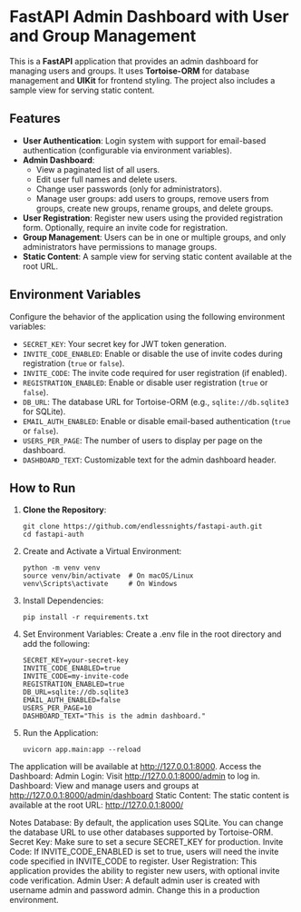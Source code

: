 # FastAPI Admin Dashboard with User and Group Management

This is a **FastAPI** application that provides an admin dashboard for managing users and groups. It uses **Tortoise-ORM** for database management and **UIKit** for frontend styling. The project also includes a sample view for serving static content.

## Features

- **User Authentication**: Login system with support for email-based authentication (configurable via environment variables).
- **Admin Dashboard**: 
  - View a paginated list of all users.
  - Edit user full names and delete users.
  - Change user passwords (only for administrators).
  - Manage user groups: add users to groups, remove users from groups, create new groups, rename groups, and delete groups.
- **User Registration**: Register new users using the provided registration form. Optionally, require an invite code for registration.
- **Group Management**: Users can be in one or multiple groups, and only administrators have permissions to manage groups.
- **Static Content**: A sample view for serving static content available at the root URL.

## Environment Variables

Configure the behavior of the application using the following environment variables:

- `SECRET_KEY`: Your secret key for JWT token generation.
- `INVITE_CODE_ENABLED`: Enable or disable the use of invite codes during registration (`true` or `false`).
- `INVITE_CODE`: The invite code required for user registration (if enabled).
- `REGISTRATION_ENABLED`: Enable or disable user registration (`true` or `false`).
- `DB_URL`: The database URL for Tortoise-ORM (e.g., `sqlite://db.sqlite3` for SQLite).
- `EMAIL_AUTH_ENABLED`: Enable or disable email-based authentication (`true` or `false`).
- `USERS_PER_PAGE`: The number of users to display per page on the dashboard.
- `DASHBOARD_TEXT`: Customizable text for the admin dashboard header.

## How to Run

1. **Clone the Repository**:
   ```
   git clone https://github.com/endlessnights/fastapi-auth.git
   cd fastapi-auth
   ```
2. Create and Activate a Virtual Environment:
   ```
   python -m venv venv
   source venv/bin/activate  # On macOS/Linux
   venv\Scripts\activate     # On Windows
   ```
3. Install Dependencies:
   ```
   pip install -r requirements.txt
   ```
4. Set Environment Variables: Create a .env file in the root directory and add the following:
   ```
   SECRET_KEY=your-secret-key
   INVITE_CODE_ENABLED=true
   INVITE_CODE=my-invite-code
   REGISTRATION_ENABLED=true
   DB_URL=sqlite://db.sqlite3
   EMAIL_AUTH_ENABLED=false
   USERS_PER_PAGE=10
   DASHBOARD_TEXT="This is the admin dashboard."
   ```
5. Run the Application:
   ```
   uvicorn app.main:app --reload
   ```
The application will be available at http://127.0.0.1:8000.
Access the Dashboard:
Admin Login: Visit http://127.0.0.1:8000/admin to log in.
Dashboard: View and manage users and groups at http://127.0.0.1:8000/admin/dashboard
Static Content:
The static content is available at the root URL: http://127.0.0.1:8000/

Notes
Database: By default, the application uses SQLite. You can change the database URL to use other databases supported by Tortoise-ORM.
Secret Key: Make sure to set a secure SECRET_KEY for production.
Invite Code: If INVITE_CODE_ENABLED is set to true, users will need the invite code specified in INVITE_CODE to register.
User Registration: This application provides the ability to register new users, with optional invite code verification.
Admin User: A default admin user is created with username admin and password admin. Change this in a production environment.


